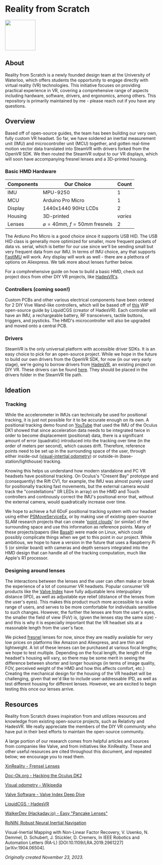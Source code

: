 # Reality from Scratch

<img src="https://github.com/kennynahh/reality-from-scratch/assets/86166209/60a159f4-3cd3-422a-b64f-7fdb6bef2cae" width="100" height="100">

## About

Reality from Scratch is a newly founded design team at the University of Waterloo, which offers students the opportunity to engage directly with virtual reality (VR) technologies. This initiative focuses on providing practical experience in VR, covering a comprehensive range of aspects including hardware, software, drivers, and ergonomics, among others. This repository is primarily maintained by me - please reach out if you have any questions.

## Overview

Based off of open-source guides, the team has been building our very own, fully custom VR headset. So far, we have soldered an inertial measurement unit (IMU) and microcontroller unit (MCU) together, and gotten real-time motion vector data translated into SteamVR with drivers forked from the OpenVR SDK. We then routed the SteamVR output to our VR displays, which will soon have accompanying fresnel lenses and a 3D-printed housing.

### Basic HMD Hardware

| **Components** | **Our Choice** | **Count** |
| --- | --- | --- |
| IMU | MPU-9250 | 1 |
| MCU | Arduino Pro Micro | 1 |
| Display | 1440x1440 90Hz LCDs | 2 |
| Housing | 3D-printed | *varies* |
| Lenses | $⌀=40mm,$ $f = 50mm$ fresnels | 2 |

The Ardiuno Pro Micro is a good choice since it supports USB HID. The USB HID class is generally more optimized for smaller, more frequent packets of data vs. serial, which is better for our use since we'll be sending small but very frequent data from our IMU. In terms of IMU choice, any that supports [FastIMU](https://github.com/LiquidCGS/FastIMU) will work. Any display will work as well - there are a plethora of options on Aliexpress. We talk more about lenses further below.

For a comphrehensive guide on how to build a basic HMD, check out project docs from other DIY VR projects, like [HadesVR's](https://github.com/HadesVR/HadesVR/blob/main/docs/DocsIndex.md).

### Controllers (coming soon!)

Custom PCBs and other various electrical components have been ordered for 2 DIY Vive Wand-like controllers, which will be based off of [this](https://github.com/HadesVR/Wand-Controller) WIP open-source guide by LiquidCGS (creator of HadesVR). Each controller will have an IMU, a rechargeable battery, RF transceivers, tactile buttons, triggers, and joysticks. The HMD's microcontroller will also be upgraded and moved onto a central PCB.

### Drivers

SteamVR is the only universal platform with accessible driver SDKs. It is an easy choice to pick for an open-source project. While we hope in the future to build our own drivers from the OpenVR SDK, for now (in our very early stage), we're going to borrow drivers from [HadesVR](https://github.com/HadesVR/HadesVR), an existing project on DIY VR. These drivers can be found [here](https://github.com/kennynahh/reality-from-scratch/tree/main/drivers). They should be placed in the drivers folder in the SteamVR file path.

## Ideation

### Tracking

While the accelerometer in IMUs can technically be used for positional tracking, it is just not possible for it to be accurate enough on its own. A positional tracking demo found on [YouTube](https://youtu.be/_q_8d0E3tDk?si=je-FXEluvx5F-icd) that used the IMU of the Oculus DK1 showed that since acceleration data needs to be integrated twice in order to become displacement (positional) data, there is a significant amount of error (quadratic) introduced into the tracking over time (in the order of meters per second), which causes drift. Therefore, reference points need to be set up in the surrounding space of the user, through either inside-out ([visual-intertial odometry](https://en.wikipedia.org/wiki/Visual_odometry)) or outside-in (base-station/lighthouse) tracking.

Knowing this helps us understand how modern standalone and PC VR headsets have positional tracking. On Oculus's "Cresent Bay" prototype and (consequently) the Rift CV1, for example, the IMU was almost purely used for positionally tracking fast movements, but the external camera would track the "constellations" (IR LEDs in array) on the HMD and Touch controllers and continously correct the IMU's positional error that, without the external camera, would quadratically increase over time.

We hope to achieve a full 6DoF positional tracking system with our headset using either [PSMoveServiceEx](https://github.com/psmoveservice/PSMoveService), or by making use of existing open-source SLAM research projects that can create '[point clouds](https://en.wikipedia.org/wiki/Point_cloud)' (or similar) of the surrounding space and use this information as reference points. Many of these projects/papers (like [Basalt](https://github.com/VladyslavUsenko/basalt-mirror)) were made on Linux, which could possibly complicate things when we get to this point in our project. While ambitious, we hope to have a version in the future that uses a Raspberry Pi 5 (or similar board) with cameras and depth sensors integrated into the HMD design that can handle all of the tracking computation, much like Apple's R1 processor.

### Designing around lenses

The interactions between the lenses and the user can often make or break the experience of a lot of consumer VR headsets. Popular consumer VR products like the [Valve Index](https://www.valvesoftware.com/en/index/deep-dive/) have fully adjustable lens interpupilary distance (IPD), as well as adjustable eye relief (distance of the lenses from the user's eyes). This makes this product much more accessible to a wide range of users, and serves to be more comfortable for individuals sensitiive to such changes. However, the further the lenses are from the user's eyes, the smaller the field of view (FoV) is, (given the lenses stay the same size) - and this is why it is especially important that the VR headset sits at a reasonable length from the user's face.

We picked [fresnel](https://xinreality.com/wiki/Fresnel_lens) lenses for now, since they are readily available for very low prices on platforms like Amazon and Aliexpress, and are thin and lightweight. A lot of these lenses can be purchased at various focal lengths; we hope to test multiple. Depending on the focal length, the length of the headset's housing will vary, so there may be some merit in seeing the difference between shorter and longer housings (in terms of image quality, FOV, perceived weight of the HMD and how this affects comfort, etc.) Creating the mechanical design for the housing of the VR headset will be challenging, given that we'd like to include user-addressable IPD, as well as test different housing for different lenses. However, we are excited to begin testing this once our lenses arrive.

## Resources

Reality from Scratch draws inspiration from and utilizes resources and knowledge from existing open-source projects, such as Relativty and HadesVR. We really appreciate the members of the DIY VR community who have put in their best efforts to maintain the open-source community.

A large portion of our research comes from helpful articles and sources from companies like Valve, and from initiatives like XinReality. These and other useful resources are cited throughout this document, and repeated below; we encourage you to read them.

[XinReality - Frensel Lenses](https://xinreality.com/wiki/Fresnel_lens)

[Doc-Ok.org - Hacking the Oculus DK2](http://doc-ok.org/?p=1095)

[Visual odometry - Wikipedia](https://en.wikipedia.org/wiki/Visual_odometry)

[Valve Software - Valve Index Deep Dive](https://www.valvesoftware.com/en/index/deep-dive/)

[LiquidCGS - HadesVR](https://github.com/HadesVR/HadesVR)

[WalkerDev (Hackaday.io) - Easy "Pancake Lenses"](https://hackaday.io/project/187343-easy-pancake-lenses)

[RoNIN: Robust Neural Inertial Navigation](https://ronin.cs.sfu.ca/)

Visual-Inertial Mapping with Non-Linear Factor Recovery, V. Usenko, N. Demmel, D. Schubert, J. Stückler, D. Cremers, In IEEE Robotics and Automation Letters (RA-L) [DOI:10.1109/LRA.2019.2961227] [arXiv:1904.06504].

*Originally created November 23, 2023.*